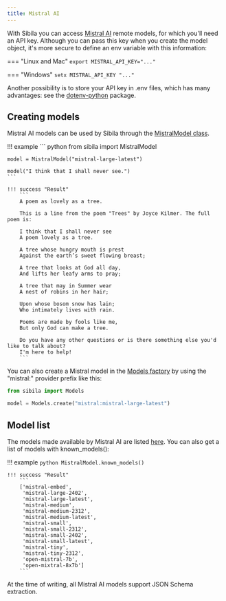 ```yaml
---
title: Mistral AI
---
```


With Sibila you can access [Mistral AI](https://mistral.ai) remote models, for which you'll need an API key. Although you can pass this key when you create the model object, it's more secure to define an env variable with this information:

=== "Linux and Mac"
    ```
    export MISTRAL_API_KEY="..."
    ```

=== "Windows"
    ```
    setx MISTRAL_API_KEY "..."
    ```

Another possibility is to store your API key in .env files, which has many advantages: see the [dotenv-python](https://github.com/theskumar/python-dotenv) package.



## Creating models

Mistral AI models can be used by Sibila through the [MistralModel class](../api-reference/remote_model.md#sibila.MistralModel). 

!!! example
    ``` python
    from sibila import MistralModel

    model = MistralModel("mistral-large-latest")

    model("I think that I shall never see.")
    ```

    !!! success "Result"
        ```
        A poem as lovely as a tree.

        This is a line from the poem "Trees" by Joyce Kilmer. The full poem is:

        I think that I shall never see
        A poem lovely as a tree.

        A tree whose hungry mouth is prest
        Against the earth’s sweet flowing breast;

        A tree that looks at God all day,
        And lifts her leafy arms to pray;

        A tree that may in Summer wear
        A nest of robins in her hair;

        Upon whose bosom snow has lain;
        Who intimately lives with rain.

        Poems are made by fools like me,
        But only God can make a tree.

        Do you have any other questions or is there something else you'd like to talk about?
        I'm here to help!
        ```


You can also create a Mistral model in the [Models factory](models_factory.md) by using the "mistral:" provider prefix like this:

``` python
from sibila import Models

model = Models.create("mistral:mistral-large-latest")
```



## Model list

The models made available by Mistral AI are listed [here](https://mistral.ai/technology/#models). You can also get a list of models with known_models():

!!! example
    ``` python
    MistralModel.known_models()
    ```

    !!! success "Result"
        ```
        ['mistral-embed',
         'mistral-large-2402',
         'mistral-large-latest',
         'mistral-medium',
         'mistral-medium-2312',
         'mistral-medium-latest',
         'mistral-small',
         'mistral-small-2312',
         'mistral-small-2402',
         'mistral-small-latest',
         'mistral-tiny',
         'mistral-tiny-2312',
         'open-mistral-7b',
         'open-mixtral-8x7b']
        ```

At the time of writing, all Mistral AI models support JSON Schema extraction.
